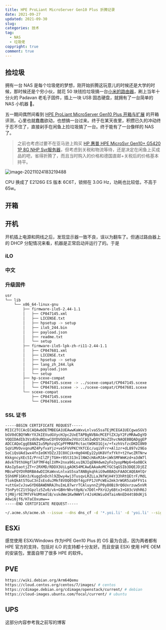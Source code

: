 ```yaml
---
title: HPE ProLiant MicroServer Gen10 Plus 折腾记录
date: 2021-09-27
updated: 2021-09-30
slug:
categories: 技术
tag:
  - NAS
  - 垃圾佬
copyright: true
comment: true
---
```


## 捡垃圾

拥有一台 NAS 是每个垃圾佬的梦想，刚开始折腾这玩意儿的时候还是大学的时候，那时候还是个穷小伙，就花 50 块钱捡垃圾搞一台[小米的路由器](https://www.mi.com/miwifilite)，刷上当年十分火的 Padavan 老毛子固件，插上一块 USB 固态硬盘，就拥有了一台简单的 NAS 小机器 🤣。

五一期间偶然间看到 [HPE ProLiant MicroServer Gen10 Plus 开箱与扩展](https://www.chiphell.com/thread-2246322-1-1.html) 的开箱评测，心里也就蠢蠢欲动，也想搞一台过来。终于在某天夜里，积攒已久的冲动终于忍不住了，直接剁手在闲鱼上捡垃圾搞了一台。终于能有了一台像样的 NAS 了。

> 之前也考虑过要不在亚马逊上购买 [HP 惠普 HPE MicroSvr Gen10+ G5420 1P 8G NHP Svr服务器](https://www.amazon.cn/gp/product/B084PZPHTH)，但考虑到关税和物流等待，还是决定在闲鱼上买成品的吧，省得折腾了，而且当时购入的价格和德国直邮+关税后的价格基本持平。

![image-20211024183219488](https://p.k8s.li/2021-07-17-hpe-gen10-plus-01.png)

CPU 换成了 E2126G ES 版本 6C6T，锁频在 3.0G Hz，功耗也比较低，不高于 65w。

## 开箱

## 开机

开机插上电源和网线之后，发现显示器一致不良，误以为翻车了。但通过路由器上的 DHCP 分配情况来看，机器是正常启动并运行了的。于是

### iLO

### 中文

### 升级固件

```bash
usr
└── lib
    └── x86_64-linux-gnu
        ├── firmware-ilo5-2.44-1.1
        │   ├── CP047145.xml
        │   ├── LICENSE.txt
        │   ├── hpsetup -> setup
        │   ├── ilo5_244.bin
        │   ├── payload.json
        │   ├── readme.txt
        │   └── setup
        ├── firmware-ilo5-lpk-zh-ri11-2.44-1.1
        │   ├── CP047681.xml
        │   ├── LICENSE.txt
        │   ├── hpsetup -> setup
        │   ├── lang_zh_244.lpk
        │   ├── payload.json
        │   └── setup
        ├── hp-scexe-compat
        │   ├── CP047145.scexe -> ../scexe-compat/CP047145.scexe
        │   └── CP047681.scexe -> ../scexe-compat/CP047681.scexe
        └── scexe-compat
            ├── CP047145.scexe
            └── CP047681.scexe
```

### SSL 证书

```bash
-----BEGIN CERTIFICATE REQUEST-----
MIIC2TCCAcECAQAwbDETMBEGA1UEAwwKaWxvLnlvaS5saTEjMCEGA1UECgwaSGV3
bGV0dCBQYWNrYXJkIEVudGVycHJpc2UxETAPBgNVBAcMCEFtZXJpY2FzMRAwDgYD
VQQIDAdIb3VzdG9uMQswCQYDVQQGEwJVUzCCASIwDQYJKoZIhvcNAQEBBQADggEP
ADCCAQoCggEBANZ1u5Mphzq5CpPFMMAFRctactWOKO1Gjx/+fxzhVsfzcDKDI8N9
SqViMVOvvqnuMZ4PyfvaYjz+ve5FVVPKCYKfCEc/uqiVFrr+Al1zr+dL897v29Eo
SoCiQsUAd1wx4fnIeOKYDZzJIC0XCik+Hg04HEy22yUK8VfxfYkY+t2YwcZRTNrw
KkkgncyXEc5I/PrnIlZFjTGH+r05t313n1lNW2cHAxMJA+iWkSMFWmKzd+a3dW7l
A6vkT9thUHgflkP7MF4ql1VM+2nxa96Lvu1NJIqENHdwm2yFo3yopMWp6+6a0BCk
KAsIp5aotjZT+r2RXMD/RDDX3UiLgAOK54MCAwEAAaAoMCYGCSqGSIb3DQEJDjEZ
MBcwFQYDVR0RBA4wDIIKaWxvLnlvaS5saTANBgkqhkiG9w0BAQsFAAOCAQEAHtQr
5Sh6MF1GKn3/Kugg5nDchl9ZDwy4wj3TusqvLRZLLaJNfWjH4Y33hRtQEtrF/MdL
TlokQkAtSTGuC3nIsEsduJMkf8VOQ05QVf4gzFP1JVPcWEu2mk3rWGR5zabFFV1s
+uttGxCvJswGYD6BAWDNRAJhuImL87wrrTCAluynnZjP0y80Bi9rQ6Uxrzuw5nVR
75nPytCZ1t5Gpzlz5Zv0/vk+GBHrNhvt0pN/x7D0l+PXrUJy6Btx3+G03cVdhR6J
tjM8jr9I7MfVFkUMtmdlB/xskdWe1Kw9WWYlr4JsHUWiuO4TainNnED44t80dKjS
A6wi6jf6/H7aCOxumw==
-----END CERTIFICATE REQUEST-----
```

```bash
~/.acme.sh/acme.sh --issue --dns dns_cf -d '*.yoi.li' -d 'yoi.li' --signcsr --csr domain.csr
```

## ESXi

感觉使用 ESXi/Windows 作为HPE Gen10 Plus 的 OS 最为合适，因为两者都有 HPE 官方的支持，包括对 iLO 的支持都十分友好。而且安装 ESXi 使用 HPE OEM 的安装包，里面自带了很多 HPE 的软件。

## PVE

```bash
https://wiki.debian.org/Arm64Qemu
https://cloud.centos.org/centos/7/images/ # centos
https://cdimage.debian.org/cdimage/openstack/current/ # debian
https://cloud-images.ubuntu.com/focal/current/ # ubuntu
```

## UPS

这部分内容参考我之前写的博客 []()

